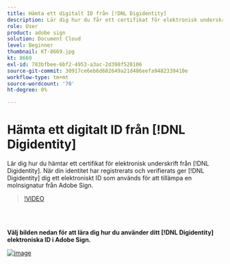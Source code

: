 ```yaml
---
title: Hämta ett digitalt ID från [!DNL Digidentity]
description: Lär dig hur du får ett certifikat för elektronisk underskrift från [!DNL Digidentity]
role: User
product: adobe sign
solution: Document Cloud
level: Beginner
thumbnail: KT-8669.jpg
kt: 8669
exl-id: 783bfbee-6bf2-4953-a3ac-2d398f528106
source-git-commit: 30917ce6eb6d682649a21d486eefa9482339410e
workflow-type: tm+mt
source-wordcount: '70'
ht-degree: 0%

---
```


# Hämta ett digitalt ID från [!DNL Digidentity]

Lär dig hur du hämtar ett certifikat för elektronisk underskrift från [!DNL Digidentity]. När din identitet har registrerats och verifierats ger [!DNL Digidentity] dig ett elektroniskt ID som används för att tillämpa en molnsignatur från Adobe Sign.

>[!VIDEO](https://video.tv.adobe.com/v/337067?hidetitle=true)

<br> 

**Välj bilden nedan för att lära dig hur du använder ditt  [!DNL Digidentity] elektroniska ID i Adobe Sign.**

[![image](assets/Digidentitysign_400.png)](digidentity-sign.md)
